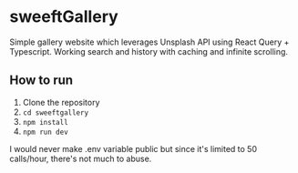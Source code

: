 # sweeftGallery

Simple gallery website which leverages Unsplash API using React Query + Typescript. Working search and history with caching and infinite scrolling. 

## How to run
1. Clone the repository
2. `cd sweeftgallery`
3. `npm install`
4. `npm run dev`

I would never make .env variable public but since it's limited to 50 calls/hour, there's not much to abuse.
